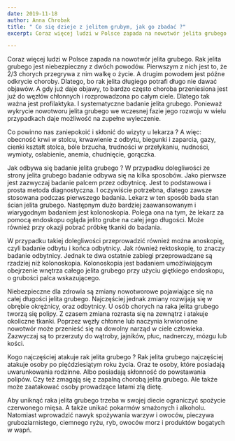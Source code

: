 ```yaml
---
date: 2019-11-18
author: Anna Chrobak
title: " Co się dzieje z jelitem grubym, jak go zbadać ?"
excerpt: Coraz więcej ludzi w Polsce zapada na nowotwór jelita grubego

---
```

Coraz więcej ludzi w Polsce zapada na nowotwór jelita grubego. Rak jelita grubego jest niebezpieczny z dwóch powodów. Pierwszym z nich jest to, że 2/3 chorych przegrywa z nim walkę o życie. A drugim powodem jest późne odkrycie choroby. Dlatego, bo rak jelita długiego potrafi długo nie dawać objawów. A gdy już daje objawy, to bardzo często choroba przeniesiona jest już do węzłów chłonnych i rozprowadzona po całym ciele. Dlatego tak ważna jest profilaktyka. I systematyczne badanie jelita grubego. Ponieważ wykrycie nowotworu jelita grubego we wczesnej fazie jego rozwoju w wielu przypadkach daje możliwość na zupełne wyleczenie.

Co powinno nas zaniepokoić i skłonić do wizyty u lekarza ? A więc: obecność krwi w stolcu, krwawienie z odbytu, biegunki i zaparcia, gazy, cienki kształt stolca, bóle brzucha, trudności w przełykaniu, nudności, wymioty, osłabienie, anemia, chudnięcie, gorączka.

Jak odbywa się badanie jelita grubego ? W przypadku dolegliwości ze strony jelita grubego badanie odbywa się na kilka sposobów. Jako pierwsze jest zazwyczaj badanie palcem przez odbytnicę. Jest to podstawowa i prosta metoda diagnostyczna. I oczywiście potrzebna, dlatego zawsze stosowana podczas pierwszego badania. Lekarz w ten sposób bada stan ścian jelita grubego. Następnym dużo bardziej zaawansowanym i wiarygodnym badaniem jest kolonoskopia. Polega ona na tym, że lekarz za pomocą endoskopu ogląda jelito grube na całej jego długości. Może również przy okazji pobrać próbkę tkanki do badania.

W przypadku takiej dolegliwości przeprowadzić również można anoskopię, czyli badanie odbytu i końca odbytnicy. Jak również rektoskopię, to znaczy badanie odbytnicy. Jednak te dwa ostatnie zabiegi przeprowadzane są rzadziej niż kolonoskopia. Kolonoskopia jest badaniem umożliwiającym obejrzenie wnętrza całego jelita grubego przy użyciu giętkiego endoskopu, o grubości palca wskazującego.

Niebezpieczne dla zdrowia są zmiany nowotworowe pojawiające się na całej długości jelita grubego. Najczęściej jednak zmiany rozwijają się w obrębie okrężnicy, oraz odbytnicy. U osób chorych na raka jelita grubego tworzą się polipy. Z czasem zmiana rozrasta się na zewnątrz i atakuje okoliczne tkanki. Poprzez węzły chłonne lub naczynia krwionośne nowotwór może przenieść się na dowolny narząd w ciele człowieka. Zazwyczaj są to przerzuty do wątroby, jajników, płuc, nadnerczy, mózgu lub kości.

Kogo najczęściej atakuje rak jelita grubego ? Rak jelita grubego najczęściej atakuje osoby po pięćdziesiątym roku życia. Oraz te osoby, które posiadają uwarunkowania rodzinne. Albo posiadają skłonność do powstawania polipów. Czy też zmagają się z zapalną chorobą jelita grubego. Ale także może zaatakować osoby prowadzące latami złą dietę.

Aby uniknąć raka jelita grubego trzeba w swojej diecie ograniczyć spożycie czerwonego mięsa. A także unikać pokarmów smażonych i alkoholu. Natomiast wprowadzić nawyk spożywania warzyw i owoców, pieczywa gruboziarnistego, ciemnego ryżu, ryb, owoców morz i produktów bogatych w wapń.
